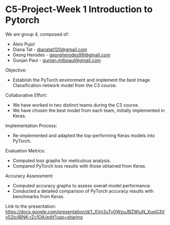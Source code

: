 # C5-Project-Week 1 Introduction to Pytorch

We are group 4, composed of:
- Aleix Pujol
- Diana Tat - dianatat120@gmail.com
- Georg Herodes - georgherodes99@gmail.com
- Gunjan Paul - gunjan.mtbpaul@gmail.com

Objective:
- Establish the PyTorch environment and implement the best Image Classification network model from the C3 course.

Collaborative Effort:
- We have worked in two distinct teams during the C3 course.
- We have chosen the best model from each team, initially implemented in Keras.

Implementation Process:
- Re-implemented and adapted the top-performing Keras models into PyTorch.
  
Evaluation Metrics:
- Computed loss graphs for meticulous analysis.
- Compared PyTorch loss results with those obtained from Keras.
  
Accuracy Assessment:
- Computed accuracy graphs to assess overall model performance.
- Conducted a detailed comparison of PyTorch accuracy results with benchmarks from Keras.

Link to the presentation: 
https://docs.google.com/presentation/d/1_XVn3uTv0WzuJBZWiuN_XuqG3Vy52icjIBNK-rZc1OA/edit?usp=sharing



